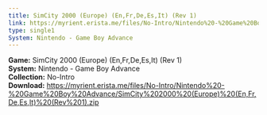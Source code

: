 ```yaml
---
title: SimCity 2000 (Europe) (En,Fr,De,Es,It) (Rev 1)
link: https://myrient.erista.me/files/No-Intro/Nintendo%20-%20Game%20Boy%20Advance/SimCity%202000%20(Europe)%20(En,Fr,De,Es,It)%20(Rev%201).zip
type: single1
System: Nintendo - Game Boy Advance
---
```

<b>Game:</b> SimCity 2000 (Europe) (En,Fr,De,Es,It) (Rev 1)<br>
<b>System:</b> Nintendo - Game Boy Advance<br>
<b>Collection:</b> No-Intro<br>
<b>Download:</b> https://myrient.erista.me/files/No-Intro/Nintendo%20-%20Game%20Boy%20Advance/SimCity%202000%20(Europe)%20(En,Fr,De,Es,It)%20(Rev%201).zip
